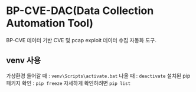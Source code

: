 # BP-CVE-DAC(Data Collection Automation Tool)
BP-CVE 데이터 기반 CVE 및 pcap exploit 데이터 수집 자동화 도구.
## venv 사용
가상환경 들어갈 때 : `venv\Scripts\activate.bat`
나올 때 : `deactivate`
설치된 pip 패키지 확인 : `pip freeze` 자세하게 확인하려면 `pip list` 
